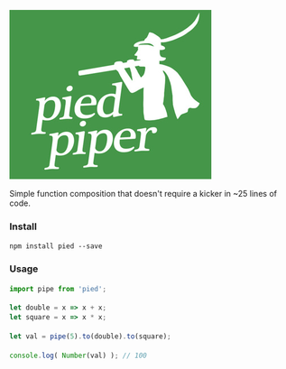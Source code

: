 ![](./pied.jpg)

Simple function composition that doesn't require a kicker in ~25 lines of code.

### Install

```shell
npm install pied --save
```

### Usage

``` javascript
import pipe from 'pied';

let double = x => x + x;
let square = x => x * x;

let val = pipe(5).to(double).to(square);

console.log( Number(val) ); // 100
```
